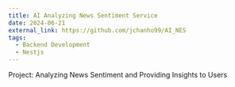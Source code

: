 ```yaml
---
title: AI Analyzing News Sentiment Service
date: 2024-06-21
external_link: https://github.com/jchanho99/AI_NES
tags:
  - Backend Development
  - Nestjs
---
```


Project: Analyzing News Sentiment and Providing Insights to Users

<!--more-->
